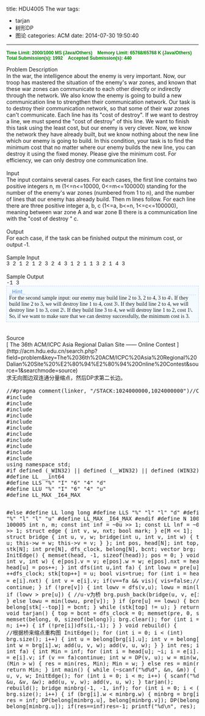title: HDU4005 The war
tags:
  - tarjan
  - 树形DP
  - 图论
categories: ACM
date: 2014-07-30 19:50:40
---

**<span style="font-family: Arial; font-size: 12px; font-weight: bold; color: green;">Time Limit: 2000/1000 MS (Java/Others)    Memory Limit: 65768/65768 K (Java/Others)
Total Submission(s): 1992    Accepted Submission(s): 440
</span>**
<div class="panel_title" align="left">Problem Description</div>
<div class="panel_content">In the war, the intelligence about the enemy is very important. Now, our troop has mastered the situation of the enemy's war zones, and known that these war zones can communicate to each other directly or indirectly through the network. We also know the enemy is going to build a new communication line to strengthen their communication network. Our task is to destroy their communication network, so that some of their war zones can't communicate. Each line has its "cost of destroy". If we want to destroy a line, we must spend the "cost of destroy" of this line. We want to finish this task using the least cost, but our enemy is very clever. Now, we know the network they have already built, but we know nothing about the new line which our enemy is going to build. In this condition, your task is to find the minimum cost that no matter where our enemy builds the new line, you can destroy it using the fixed money. Please give the minimum cost. For efficiency, we can only destroy one communication line.</div>
<!--more-->
<div class="panel_bottom"></div>
&nbsp;
<div class="panel_title" align="left">Input</div>
<div class="panel_content">The input contains several cases. For each cases, the first line contains two positive integers n, m (1&lt;=n&lt;=10000, 0&lt;=m&lt;=100000) standing for the number of the enemy's war zones (numbered from 1 to n), and the number of lines that our enemy has already build. Then m lines follow. For each line there are three positive integer a, b, c (1&lt;=a, b&lt;=n, 1&lt;=c&lt;=100000), meaning between war zone A and war zone B there is a communication line with the "cost of destroy " c.</div>
<div class="panel_bottom"></div>
&nbsp;
<div class="panel_title" align="left">Output</div>
<div class="panel_content">For each case, if the task can be finished output the minimum cost, or output ‐1.</div>
<div class="panel_bottom"></div>
&nbsp;
<div class="panel_title" align="left">Sample Input</div>
<div class="panel_content">
<div style="font-family: Courier New,Courier,monospace;">3 2 1 2 1 2 3 2 4 3 1 2 1 1 3 2 1 4 3</div>
</div>
<div class="panel_bottom"></div>
&nbsp;
<div class="panel_title" align="left">Sample Output</div>
<div class="panel_content">
<div style="font-family: Courier New,Courier,monospace;">-1 3
<div style="font-family: Times New Roman; font-size: 14px; background-color: f4fbff; border: #B7CBFF 1px dashed; padding: 6px;">
<div style="font-family: Arial; font-weight: bold; color: #7ca9ed; border-bottom: #B7CBFF 1px dashed;">_Hint_</div>
For the second sample input: our enemy may build line 2 to 3, 2 to 4, 3 to 4\. If they build line 2 to 3, we will destroy line 1 to 4, cost 3\. If they build line 2 to 4, we will destroy line 1 to 3, cost 2\. If they build line 3 to 4, we will destroy line 1 to 2, cost 1\. So, if we want to make sure that we can destroy successfully, the minimum cost is 3.

</div>
&nbsp;

</div>
</div>
<div class="panel_bottom"></div>
&nbsp;
<div class="panel_title" align="left">Source</div>
<div class="panel_content">[ The 36th ACM/ICPC Asia Regional Dalian Site —— Online Contest ](http://acm.hdu.edu.cn/search.php?field=problem&amp;key=The%2036th%20ACM/ICPC%20Asia%20Regional%20Dalian%20Site%20%E2%80%94%E2%80%94%20Online%20Contest&amp;source=1&amp;searchmode=source)</div>
<div class="panel_content"></div>
<div class="panel_content"></div>
<div class="panel_content">求无向图边双连通分量缩点，然后DP求第二长边。</div>
<div class="panel_content">
<pre class="EnlighterJSRAW" data-enlighter-language="null">//#pragma comment(linker, "/STACK:1024000000,1024000000")//C++加栈
#include
#include
#include
#include
#include
#include
#include
#include<map>
#include
#include
#include
using namespace std;
#if defined (_WIN32) || defined (__WIN32) || defined (WIN32) || defined (__WIN32__)
#define LL __int64
#define LLS "%" "I" "6" "4" "d"
#define LLU "%" "I" "6" "4" "u"
#define LL_MAX _I64_MAX

#else
#define LL long long
#define LLS "%" "l" "l" "d"
#define LLU "%" "l" "l" "u"
#define LL_MAX _I64_MAX
#endif
#define N 10005
#define M 100005
int n, m;
const int inf = ~0u &gt;&gt; 1;
const LL lnf = ~0ull &gt;&gt; 1;
struct edge {
	int v, w, nxt;
	bool mark;
} e[M &lt;&lt; 1];
struct bridge {
	int u, v, w;
	bridge(int u, int v, int w) {
		this-&gt;u = u;
		this-&gt;w = w;
		this-&gt;v = v;
	}
};
int pos, head[N];
int top, stk[N];
int pre[N], dfs_clock, belong[N], bcnt;
vector brg;
void InitEdge() {
	memset(head, -1, sizeof(head));
	pos = 0;
}
void add(int u, int v, int w) {
	e[pos].v = v;
	e[pos].w = w;
	e[pos].nxt = head[u];
	head[u] = pos++;
}
int dfs(int u,int fa) {
	int lowu = pre[u] = ++dfs_clock;
	stk[top++] = u;
	bool vis=true;
	for (int i = head[u]; ~i; i = e[i].nxt) {
		int v = e[i].v;
		if(v==fa &amp;&amp; vis){
			vis=false;//重边
			continue;
		}
		if (!pre[v]) {
			int lowv = dfs(v,u);
			lowu = min(lowu, lowv);
			if (lowv &gt; pre[u]) { //u-v为桥
				brg.push_back(bridge(u, v, e[i].w));
			}
		} else lowu = min(lowu, pre[v]);
	}
	if (pre[u] == lowu) {
		bcnt++;
		do {
			belong[stk[--top]] = bcnt;
		} while (stk[top] != u);
	}
	return lowu;
}
void tarjan() {
	top = bcnt = dfs_clock = 0;
	memset(pre, 0, sizeof(pre));
	memset(belong, 0, sizeof(belong));
	brg.clear();
	for (int i = 1; i &lt;= n; i++) {
		if (!pre[i])dfs(i,-1);
	}
}
void rebuild() { //根据桥来缩点重构图
	InitEdge();
	for (int i = 0; i &lt; (int) brg.size(); i++) {
		int u = belong[brg[i].u];
		int v = belong[brg[i].v];
		int w = brg[i].w;
		add(u, v, w);
		add(v, u, w);
	}
}
int res;
int DP(int u, int fa) {
	int Min = inf;
	for (int i = head[u]; ~i; i = e[i].nxt) {
		int v = e[i].v;
		if (v == fa)continue;
		int w = DP(v, u);
		w = min(w, e[i].w);
		if (Min &gt; w) {
			res = min(res, Min);
			Min = w;
		} else res = min(res, w);
	}
	return Min;
}
int main() {
	while (~scanf("%d%d", &amp;n, &amp;m)) {
		int u, v, w;
		InitEdge();
		for (int i = 0; i &lt; m; i++) {
			scanf("%d%d%d", &amp;u, &amp;v, &amp;w);
			add(u, v, w);
			add(v, u, w);
		}
		tarjan();
		rebuild();
		bridge minbrg(-1, -1, inf);
		for (int i = 0; i &lt; (int) brg.size(); i++) {
			if (brg[i].w &lt; minbrg.w) {
				minbrg = brg[i];
			}
		}
		res = inf;
		DP(belong[minbrg.u], belong[minbrg.v]);
		DP(belong[minbrg.v], belong[minbrg.u]);
		if(res==inf)res=-1;
		printf("%d\n", res);
	}
}
</pre>
</div>